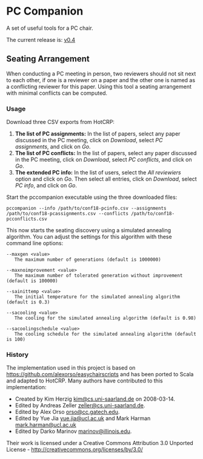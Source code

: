 # PC Companion

A set of useful tools for a PC chair.

The current release is: [v0.4](https://github.com/bhermann/pccompanion/releases/tag/v0.4)

## Seating Arrangement

When conducting a PC meeting in person, two reviewers should not sit next to each other, if one is a reviewer on a paper and the other one is named as a conflicting reviewer for this paper. 
Using this tool a seating arrangement with minimal conflicts can be computed. 

### Usage

Download three CSV exports from HotCRP:

1. **The list of PC assignments:** In the list of papers, select any paper discussed in the PC meeting, click on *Download*, select *PC assignments*, and click on *Go*.
2. **The list of PC conflicts:** In the list of papers, select any paper discussed in the PC meeting, click on *Download*, select *PC conflicts*, and click on *Go*.
3. **The extended PC info:** In the list of users, select the *All reviewiers* option and click on *Go*. Then select all entries, click on *Download*, select *PC info*, and click on *Go*.

Start the pccompanion executable using the three downloaded files:

```
pccompanion --info /path/to/conf18-pcinfo.csv --assignments /path/to/conf18-pcassignments.csv --conflicts /path/to/conf18-pcconflicts.csv
```

This now starts the seating discovery using a simulated annealing algorithm.
You can adjust the settings for this algorithm with these command line options:

```
--maxgen <value>
   The maximum number of generations (default is 1000000)

--maxnoimprovement <value>
   The maximum number of tolerated generation without improvement (default is 100000)

--sainittemp <value>
   The initial temperature for the simulated annealing algorithm (default is 0.3)

--sacooling <value>
   The cooling for the simulated annealing algorithm (default is 0.98)

--sacoolingschedule <value>
   The cooling schedule for the simulated annealing algorithm (default is 100)
```

### History
The implementation used in this project is based on https://github.com/alexorso/easychairscripts and has been ported to Scala and adapted to HotCRP.
Many authors have contributed to this implementation: 
* Created by Kim Herzig <kim@cs.uni-saarland.de> on 2008-03-14.
* Edited by Andreas Zeller <zeller@cs.uni-saarland.de>.
* Edited by Alex Orso <orso@cc.gatech.edu>.
* Edited by Yue Jia <yue.jia@ucl.ac.uk> and Mark Harman <mark.harman@ucl.ac.uk>
* Edited by Darko Marinov <marinov@illinois.edu>.

Their work is licensed under a Creative Commons Attribution 3.0
Unported License - http://creativecommons.org/licenses/by/3.0/
